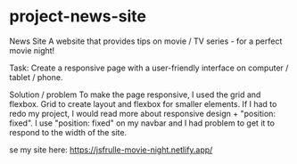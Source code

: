 # project-news-site

News Site
A website that provides tips on movie / TV series - for a perfect movie night!

Task:
Create a responsive page with a user-friendly interface on computer / tablet / phone.

Solution / problem
To make the page responsive, I used the grid and flexbox. 
Grid to create layout and flexbox for smaller elements. 
If I had to redo my project, I would read more about responsive design + "position: fixed".
I use "position: fixed" on my navbar and I had problem to get it to respond to the width of the site.



se my site here:
https://jsfrulle-movie-night.netlify.app/

